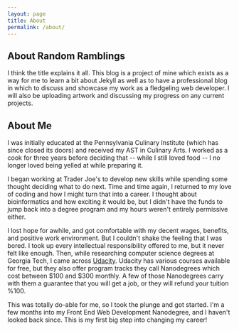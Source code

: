 ```yaml
---
layout: page
title: About
permalink: /about/
---
```


## About Random Ramblings

I think the title explains it all. This blog is a project of mine which exists as a way for me to learn a bit about Jekyll as well as to have a professional blog in which to discuss and showcase my work as a fledgeling web developer. I will also be uploading artwork and discussing my progress on any current projects.

## About Me

I was initially educated at the Pennsylvania Culinary Institute (which has since closed its doors) and received my AST in Culinary Arts. I worked as a cook for three years before deciding that -- while I still loved food -- I no longer loved being yelled at while preparing it.

I began working at Trader Joe's to develop new skills while spending some thought deciding what to do next. Time and time again, I returned to my love of coding and how I might turn that into a career. I thought about bioinformatics and how exciting it would be, but I didn't have the funds to jump back into a degree program and my hours weren't entirely permissive either.

I lost hope for awhile, and got comfortable with my decent wages, benefits, and positive work environment. But I couldn't shake the feeling that I was bored. I took up every intellectual responsibility offered to me, but it never felt like enough. Then, while researching computer science degrees at Georgia Tech, I came across [Udacity](http://udacity.com). Udacity has various courses available for free, but they also offer program tracks they call Nanodegrees which cost between $100 and $300 monthly. A few of those Nanodegrees carry with them a guarantee that you will get a job, or they will refund your tuition %100.

This was totally do-able for me, so I took the plunge and got started. I'm a few months into my Front End Web Development Nanodegree, and I haven't looked back since. This is my first big step into changing my career!